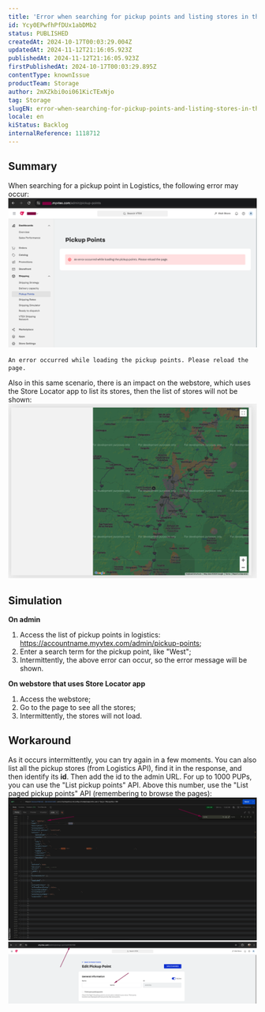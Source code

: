 ```yaml
---
title: 'Error when searching for pickup points and listing stores in the store locator'
id: Ycy0EPwfhPfDUx1abDMb2
status: PUBLISHED
createdAt: 2024-10-17T00:03:29.004Z
updatedAt: 2024-11-12T21:16:05.923Z
publishedAt: 2024-11-12T21:16:05.923Z
firstPublishedAt: 2024-10-17T00:03:29.895Z
contentType: knownIssue
productTeam: Storage
author: 2mXZkbi0oi061KicTExNjo
tag: Storage
slugEN: error-when-searching-for-pickup-points-and-listing-stores-in-the-store-locator
locale: en
kiStatus: Backlog
internalReference: 1118712
---
```


## Summary


When searching for a pickup point in Logistics, the following error may occur:
 ![](https://raw.githubusercontent.com/vtexdocs/help-center-content/refs/heads/main/docs/en/known-issues/Storage/error-when-searching-for-pickup-points-and-listing-stores-in-the-store-locator_1.png)

    An error occurred while loading the pickup points. Please reload the page.


Also in this same scenario, there is an impact on the webstore, which uses the Store Locator app to list its stores, then the list of stores will not be shown:
 ![](https://raw.githubusercontent.com/vtexdocs/help-center-content/refs/heads/main/docs/en/known-issues/Storage/error-when-searching-for-pickup-points-and-listing-stores-in-the-store-locator_2.png)


##

## Simulation


**On admin**

1. Access the list of pickup points in logistics: https://accountname.myvtex.com/admin/pickup-points;
2. Enter a search term for the pickup point, like "West";
3. Intermittently, the above error can occur, so the error message will be shown.

**On webstore that uses Store Locator app**

1. Access the webstore;
2. Go to the page to see all the stores;
3. Intermittently, the stores will not load.


##

## Workaround


As it occurs intermittently, you can try again in a few moments.
You can also list all the pickup stores (from Logistics API), find it in the response, and then identify its **id**. Then add the id to the admin URL. For up to 1000 PUPs, you can use the "List pickup points" API. Above this number, use the "List paged pickup points" API (remembering to browse the pages):
 ![](https://raw.githubusercontent.com/vtexdocs/help-center-content/refs/heads/main/docs/en/known-issues/Storage/error-when-searching-for-pickup-points-and-listing-stores-in-the-store-locator_3.png)
 ![](https://raw.githubusercontent.com/vtexdocs/help-center-content/refs/heads/main/docs/en/known-issues/Storage/error-when-searching-for-pickup-points-and-listing-stores-in-the-store-locator_4.png)




